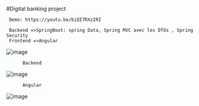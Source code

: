 #Digital banking project

     Demo: https://youtu.be/biEE7RXzIRI

     Backend =>SpringBoot: spring Data, Spring MVC avec les DTOs , Spring Security
     Frontend =>Angular



![image](https://user-images.githubusercontent.com/74269857/169173342-09eb87e9-a0bc-467d-95e3-59e114bba291.png)

          Backend
![image](https://user-images.githubusercontent.com/74269857/170901671-105d3557-c995-4f48-a9b5-90b884de5a0e.png)


          Angular
![image](https://user-images.githubusercontent.com/74269857/170901609-bcfaaec0-d577-4be7-9269-8bad5e86202e.png)

